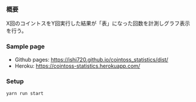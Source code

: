 ### 概要

X回のコイントスをY回実行した結果が「表」になった回数を計測しグラフ表示を行う。

### Sample page

- Github pages: https://ishi720.github.io/cointoss_statistics/dist/
- Heroku: https://cointoss-statistics.herokuapp.com/

### Setup

```bash
yarn run start
```
